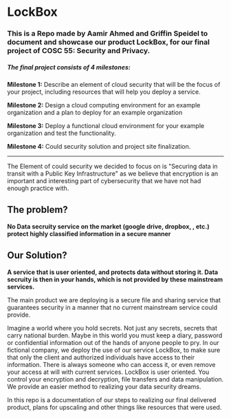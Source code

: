 # LockBox

### This is a Repo made by Aamir Ahmed and Griffin Speidel to document and showcase our product LockBox, for our final project of COSC 55: Security and Privacy.

##### The final project consists of 4 milestones:
**Milestone 1:** Describe an element of cloud security that will be the focus of your project, including resources that will help you deploy a service.

**Milestone 2:** Design a cloud computing environment for an example organization and a plan to deploy for an example organization

**Milestone 3:** Deploy a functional cloud environment for your example organization and test the functionality.

**Milestone 4:** Could security solution and project site finalization.
___
The Element of could security we decided to focus on is "Securing data in transit with a Public Key Infrastructure" as we believe that encryption is an important and interesting part of cybersecurity that we have not had enough practice with.

## The problem? 
**No Data secruity service on the market (google drive, dropbox, , etc.) protect highly classified information in a secure manner**

## Our Solution?
**A service that is user oriented, and protects data without storing it. Data secruity is then in your hands, which is not provided by these mainstream services.**

The main product we are deploying is a secure file and sharing service that guarantees security in a manner that no current mainstream service could provide. 

Imagine a world where you hold secrets. Not just any secrets, secrets that carry national burden. Maybe in this world you must keep a diary, password or confidential information out of the hands of anyone people to pry. In our fictional company, we deploy the use of our service LockBox, to make sure that only the client and authorized individuals have access to their information.  There is always someone who can access it, or even remove your access at will with current services. LockBox is user oriented. You control your encryption and decryption, file transfers and data manipulation. We provide an easier method to realizing your data security dreams. 

In this repo is a documentation of our steps to realizing our final delivered product, plans for upscaling and other things like resources that were used. 
